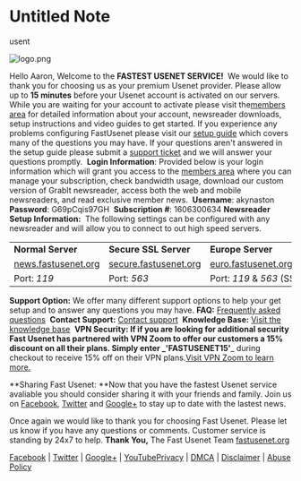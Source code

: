# Untitled Note

usent

![logo.png](https://ci4.googleusercontent.com/proxy/W6kqtWlOMo6fC6dtqgMv2lkdmQVYMtmZry2zvxi_TnUiL-wm1Qlr1Qc3XGk4JcMZ7EE0c8JCKAl-Znfxgood=s0-d-e1-ft#http://www.fastusenet.org/images/logo.png)

Hello Aaron,
Welcome to the **FASTEST USENET SERVICE!** 
We would like to thank you for choosing us as your premium Usenet provider. Please allow up to **15 minutes** before your Usenet account is activated on our servers. While you are waiting for your account to activate please visit the[members area](https://www.fastusenet.org/members/login.php) for detailed information about your account, newsreader downloads, setup instructions and video guides to get started.
If you experience any problems configuring FastUsenet please visit our [setup guide](http://www.fastusenet.org/tutorials.html) which covers many of the questions you may have. If your questions aren't answered in the setup guide please submit a [support ticket](http://www.fastusenet.org/support.html) and we will answer your questions promptly. 
**Login Information**:
Provided below is your login information which will grant you access to the [members area](https://www.fastusenet.org/members/login.php) where you can manage your subscription, check bandwidth usage, download our custom version of GrabIt newsreader, access both the web and mobile newsreaders, and read exclusive member news. 
**Username**: akynaston 
**Password**: G69pCqis97GH 
**Subscription #**: 1606300634 **Newsreader Setup Information:** 
The following settings can be configured with any newsreader and will allow you to connect to out high speed servers.

|     |     |     |
| --- | --- | --- |
| **Normal Server** | **Secure SSL Server** | **Europe Server** |
| [news.fastusenet.org](http://news.fastusenet.org/) | [secure.fastusenet.org](http://secure.fastusenet.org/) | [euro.fastusenet.org](http://euro.fastusenet.org/) |
| Port: _119_ | Port: _563_ | Port: _119_ & _563_ (SSL) |

**Support Option:**
We offer many different support options to help your get setup and to answer any questions you may have.
**FAQ:** [Frequently asked questions](http://www.fastusenet.org/faq.html) 
**Contact Support:** [Contact support](http://www.fastusenet.org/support.html) 
**Knowledge Base:** [Visit the knowledge base](http://www.fastusenet.org/support/knowledgebase.php) 
**VPN Security:
**If if you are looking for additional security Fast Usenet has partnered with VPN Zoom to offer our customers a 15% discount on all their plans. Simply enter _**'FASTUSENET15'**_ during checkout to receive 15% off on their VPN plans.[Visit VPN Zoom to learn more.](https://vpnzoom.com/)

**Sharing Fast Usenet:
**Now that you have the fastest Usenet service avaliable you should consider sharing it with your friends and family. Join us on [Facebook](https://www.facebook.com/fast.usenet.newsgroups), [Twitter](https://twitter.com/fastusenet) and [Google+](https://plus.google.com/+FastusenetOrg) to stay up to date with the lastest news.

Once again we would like to thank you for choosing Fast Usenet. Please let us know if you have any questions or comments. Customer service is standing by 24x7 to help.
**Thank You,**
The Fast Usenet Team
[fastusenet.org](http://www.fastusenet.org/)

[Facebook](https://www.facebook.com/fast.usenet.newsgroups) | [Twitter](https://twitter.com/fastusenet) | [Google+](https://plus.google.com/+FastusenetOrg) | [YouTube](http://www.youtube.com/user/fastusenet)[Privacy](http://www.fastusenet.org/privacy.html) | [DMCA](http://www.fastusenet.org/dmca.html) | [Disclaimer](http://www.fastusenet.org/disclaimer.html) | [Abuse Policy](http://www.fastusenet.org/child-policy.html)
